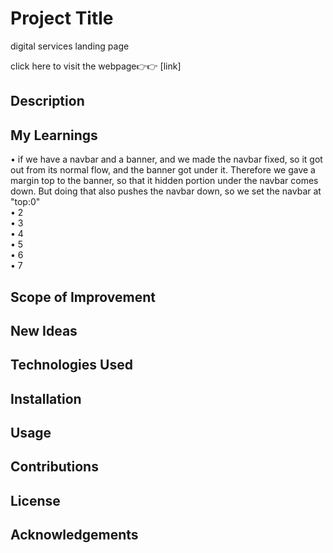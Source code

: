 # Project Title

digital services landing page

click here to visit the webpage👉👉 [link]

## Description



## My Learnings
•	if we have a navbar and a banner, and we made the navbar fixed, so it got out from its normal flow, and the banner got under it. Therefore we gave a margin top to the banner, so that it hidden portion under the navbar comes down. But doing that also pushes the navbar down, so we set the navbar at "top:0"<br>
•	2<br>
•	3<br>
•	4<br>
•	5<br>
•	6<br>
•	7<br>


## Scope of Improvement


## New Ideas


## Technologies Used


## Installation


## Usage


## Contributions


## License


## Acknowledgements


